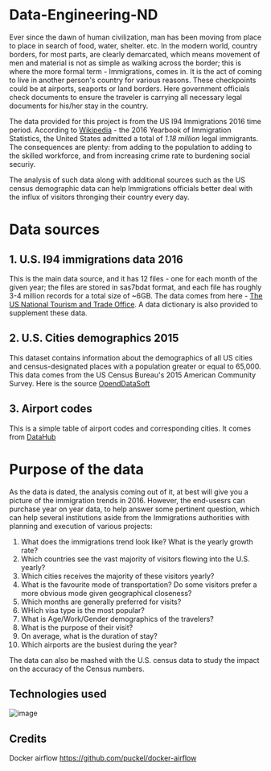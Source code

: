 # Data-Engineering-ND
Ever since the dawn of human civilization, man has been moving from place to place in search of food, water, shelter. etc. In the modern world, country borders, for most parts, are clearly demarcated, which means movement of men and material is not as simple as walking across the border; this is where the more formal term - Immigrations, comes in. It is the act of coming to live in another person's country for various reasons. These checkpoints could be at airports, seaports or land borders. Here government officials check documents to ensure the traveler is carrying all necessary legal documents for his/her stay in the country.

The data provided for this project is from the US I94 Immigrations 2016 time period. According to [Wikipedia](https://en.wikipedia.org/wiki/Immigration_to_the_United_States#:~:text=According%20to%20the%202016%20Yearbook,565k%20status%20adjustments) - the 2016 Yearbook of Immigration Statistics, the United States admitted a total of *1.18 million* legal immigrants. The consequences are plenty: from adding to the population to adding to the skilled workforce, and from increasing crime rate to burdening social securiy.

The analysis of such data along with additional sources such as the US census demographic data can help Immigrations officials better deal with the influx of visitors thronging their country every day.

# Data sources
## 1. U.S. I94 immigrations data 2016
This is the main data source, and it has 12 files - one for each month of the  given year; the files are stored in sas7bdat format, and each file has roughly 3-4 million records for a total size of ~6GB. The data comes from here - [The US National Tourism and Trade Office](https://travel.trade.gov/research/reports/i94/historical/2016.html). A data dictionary is also provided to supplement these data.

## 2. U.S. Cities demographics 2015
This dataset contains information about the demographics of all US cities and census-designated places with a population greater or equal to 65,000. 
This data comes from the US Census Bureau's 2015 American Community Survey. Here is the source [OpendDataSoft](https://public.opendatasoft.com/explore/dataset/us-cities-demographics/information/)

## 3. Airport codes
This is a simple table of airport codes and corresponding cities. It comes from [DataHub](https://datahub.io/core/airport-codes#data)

# Purpose of the data
As the data is dated, the analysis coming out of it, at best will give you a picture of the immigration trends in 2016. However, the end-usesrs can purchase year on year data, to help answer some pertinent question, which can help several institutions aside from the Immigrations authorities with planning and execution of various projects:
1) What does the immigrations trend look like? What is the yearly growth rate?
2) Which countries see the vast majority of visitors flowing into the U.S. yearly?
3) Which cities receives the majority of these visitors yearly?
4) What is the favourite mode of transportation? Do some visitors prefer a more obvious mode given geographical closeness?
5) Which months are generally preferred for visits?
6) WHich visa type is the most popular?
7) What is Age/Work/Gender demographics of the travelers?
8) What is the purpose of their visit?
9) On average, what is the duration of stay?
10) Which airports are the busiest during the year?

The data can also be mashed with the U.S. census data to study the impact on the accuracy of the Census numbers.

## Technologies used
![image](https://user-images.githubusercontent.com/7212518/117294794-b0d1df80-ae90-11eb-8e53-e617a01cb67c.png)



## Credits
Docker airflow
https://github.com/puckel/docker-airflow
